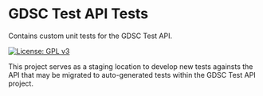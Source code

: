 GDSC Test API Tests
===================

Contains custom unit tests for the GDSC Test API.

[![License: GPL v3](https://img.shields.io/badge/License-GPL%20v3-blue.svg)](https://www.gnu.org/licenses/gpl-3.0)

This project serves as a staging location to develop new tests againsts the API that may be
migrated to auto-generated tests within the GDSC Test API project.
